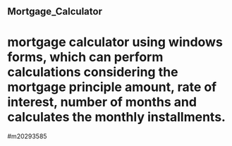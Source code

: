 ## Mortgage_Calculator
# mortgage calculator using windows forms, which can perform calculations considering the mortgage principle amount, rate of interest, number of months and calculates the monthly installments.
#m20293585
